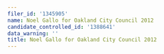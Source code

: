 ```yaml
---
filer_id: '1345905'
name: Noel Gallo for Oakland City Council 2012
candidate_controlled_id: '1388641'
data_warning: ''
title: Noel Gallo for Oakland City Council 2012
---
```

